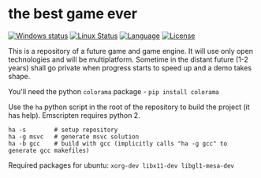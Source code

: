 # the best game ever

[![Windows status](https://ci.appveyor.com/api/projects/status/h2wfkb1y546x5tsw/branch/master?svg=true)](https://ci.appveyor.com/project/onqtam/game/branch/master)
[![Linux Status](https://travis-ci.org/onqtam/game.svg?branch=master)](https://travis-ci.org/onqtam/game)
[![Language](https://img.shields.io/badge/language-C++-blue.svg)](https://isocpp.org/)
[![License](http://img.shields.io/badge/license-MIT-blue.svg)](http://opensource.org/licenses/MIT)

This is a repository of a future game and game engine. It will use only open technologies and will be multiplatform.
Sometime in the distant future (1-2 years) shall go private when progress starts to speed up and a demo takes shape.

You'll need the python ```colorama``` package - ```pip install colorama```

Use the ```ha``` python script in the root of the repository to build the project (it has help). Emscripten requires python 2.

```
ha -s        # setup repository
ha -g msvc   # generate msvc solution
ha -b gcc    # build with gcc (implicitly calls "ha -g gcc" to generate gcc makefiles)
```

Required packages for ubuntu: ```xorg-dev libx11-dev libgl1-mesa-dev```

